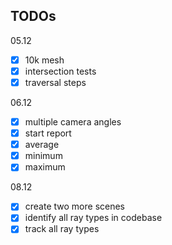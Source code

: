 ## TODOs

05.12
- [x] 10k mesh
- [x] intersection tests
- [x] traversal steps

06.12
- [x] multiple camera angles
- [x] start report
- [x] average
- [x] minimum
- [x] maximum

08.12
- [x] create two more scenes
- [x] identify all ray types in codebase
- [x] track all ray types

